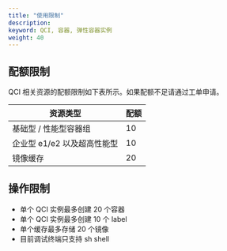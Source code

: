 ```yaml
---
title: "使用限制"
description: 
keyword: QCI, 容器, 弹性容器实例
weight: 40
---
```


## 配额限制

QCI 相关资源的配额限制如下表所示。如果配额不足请通过工单申请。

| 资源类型                    | 配额 |
| --------------------------- | ---- |
| 基础型 / 性能型容器组       | 10   |
| 企业型 e1/e2 以及超高性能型 | 10   |
| 镜像缓存                    | 20   |

## 操作限制

- 单个 QCI 实例最多创建 20 个容器
- 单个 QCI 实例最多创建 10 个 label
- 单个缓存最多存储 20 个镜像
- 目前调试终端只支持 sh shell

